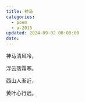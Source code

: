 ```yaml
---
title: 神马
categories:
  - poem
  - a-2015
updated: 2024-09-02 00:00:00
date:
---
```


神马清风冷，

浮云落霜寒。

西山人渐近，

黄叶心行远。